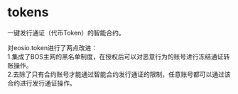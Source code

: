 # tokens
一键发行通证（代币Token）的智能合约。

对eosio.token进行了两点改进：<br/>
1.集成了BOS主网的黑名单制度，在授权后可以对恶意行为的账号进行冻结通证转账操作。<br/>
2.去除了只有合约账号才能通过智能合约发行通证的限制，任意账号都可以通过该合约进行发行通证操作。

